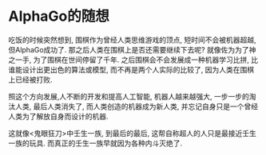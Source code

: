 # AlphaGo的随想

吃饭的时候突然想到, 围棋作为曾经人类思维游戏的顶点, 短时间不会被机器超越, 但AlphaGo成功了. 那之后人类在围棋上是否还需要继续下去呢? 就像佐为为了神之一手, 为了围棋在世间停留了千年. 之后围棋会不会发展成一种机器学习比拼, 比谁能设计出更出色的算法或模型, 而不再是两个人实际的比较了, 因为人类在围棋上已经被打败.

照这个方向发展,人不断的开发和提高人工智能, 机器人越来越强大, 一步一步的淘汰人类, 最后人类消失了, 而人类创造的机器成为新人类, 并忘记自身只是一个曾经人类为了解放自身而设计的机器.

这就像<鬼眼狂刀>中壬生一族, 到最后的最后, 这帮自称超人的人只是最接近壬生一族的玩具. 而真正的壬生一族早就因为各种内斗灭绝了.
